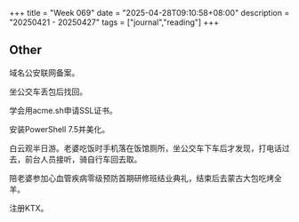 +++
title = "Week 069"
date = "2025-04-28T09:10:58+08:00"
description = "20250421 - 20250427"
tags = ["journal","reading"]
+++

## Other

域名公安联网备案。

坐公交车丢包后找回。

学会用acme.sh申请SSL证书。

安装PowerShell 7.5并美化。

白云观半日游。老婆吃饭时手机落在饭馆厕所，坐公交车下车后才发现，打电话过去，前台人员接听，骑自行车回去取。

陪老婆参加心血管疾病零级预防首期研修班结业典礼，结束后去蒙古大包吃烤全羊。

注册KTX。
